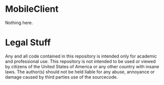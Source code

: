 # MobileClient

Nothing here.

# Legal Stuff

Any and all code contained in this repository is intended only for academic and professional use. This repository is not intended to be used or viewed by citizens of the United States of America or any other country with insane laws. The author(s) should not be held liable for any abuse, annoyance or damage caused by third parties use of the sourcecode. 
